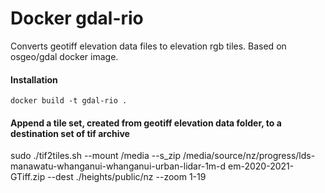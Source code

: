 # Docker gdal-rio

Converts geotiff elevation data files to elevation rgb tiles. Based on osgeo/gdal docker image.


#### Installation

`docker build -t gdal-rio .`


#### Append a tile set, created from geotiff elevation data folder, to a destination set of tif archive

sudo ./tif2tiles.sh --mount /media --s_zip /media/source/nz/progress/lds-manawatu-whanganui-whanganui-urban-lidar-1m-d
em-2020-2021-GTiff.zip --dest ./heights/public/nz --zoom 1-19
